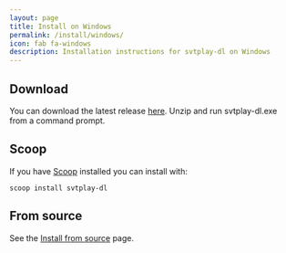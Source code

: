 ```yaml
---
layout: page
title: Install on Windows
permalink: /install/windows/
icon: fab fa-windows
description: Installation instructions for svtplay-dl on Windows
---
```


## Download

You can download the latest release [here](https://svtplay-dl.se/download/latest/svtplay-dl.zip).
Unzip and run svtplay-dl.exe from a command prompt.

## Scoop

If you have [Scoop](https://scoop.sh/) installed you can install with:

```
scoop install svtplay-dl
```

## From source

See the [Install from source](/install/source/) page.
